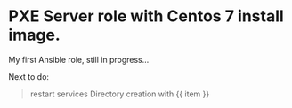 PXE Server role with Centos 7 install image.
=========

My first Ansible role, still in progress...

Next to do:
> restart services
> Directory creation with {{ item }}